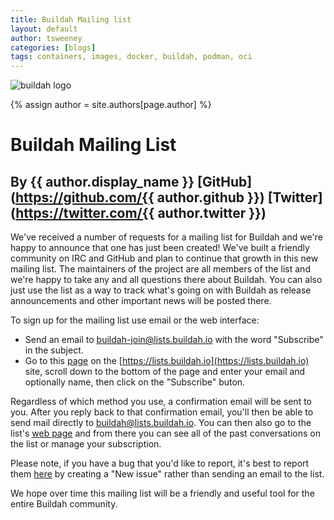 ```yaml
---
title: Buildah Mailing list
layout: default
author: tsweeney
categories: [blogs]
tags: containers, images, docker, buildah, podman, oci
---
```

![buildah logo](https://buildah.io/images/buildah.svg)

{% assign author = site.authors[page.author] %}

# Buildah Mailing List
## By {{ author.display_name }} [GitHub](https://github.com/{{ author.github }}) [Twitter](https://twitter.com/{{ author.twitter }})

We've received a number of requests for a mailing list for Buildah and we're happy to announce that one has just been created!  We've built a friendly community on IRC and GitHub and plan to continue that growth in this new mailing list.  The maintainers of the project are all members of the list and we're happy to take any and all questions there about Buildah.  You can also just use the list as a way to track what's going on with Buildah as release announcements and other important news will be posted there.

<!--readmore-->
To sign up for the mailing list use email or the web interface:

  * Send an email to [buildah-join@lists.buildah.io](mailto:buildah-join@lists.buildah.io?subject=subscribe) with the word "Subscribe" in the subject.
  * Go to this [page](https://lists.podman.io/admin/lists/buildah.lists.buildah.io/) on the [https://lists.buildah.io](https://lists.buildah.io) site, scroll down to the bottom of the page and enter your email and optionally name, then click on the "Subscribe" buton.

Regardless of which method you use, a confirmation email will be sent to you.  After you reply back to that confirmation email, you'll then be able to send mail directly to [buildah@lists.buildah.io](mailto:buildah@lists.buildah.io).  You can then also go to the list's [web page](https://lists.podman.io/archives/list/buildah@lists.buildah.io/) and from there you can see all of the past conversations on the list or manage your subscription.

Please note, if you have a bug that you'd like to report, it's best to report them [here](https://github.com/containers/libpod/issues) by creating a "New issue" rather than sending an email to the list. 

We hope over time this mailing list will be a friendly and useful tool for the entire Buildah community.
